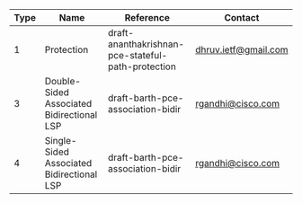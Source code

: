 | Type | Name | Reference | Contact |
| ------ | ------ | ------ | ------ |
| 1 | Protection | draft-ananthakrishnan-pce-stateful-path-protection | dhruv.ietf@gmail.com |
| 3 | Double-Sided Associated Bidirectional LSP | draft-barth-pce-association-bidir | rgandhi@cisco.com |
| 4 | Single-Sided Associated Bidirectional LSP | draft-barth-pce-association-bidir | rgandhi@cisco.com |

